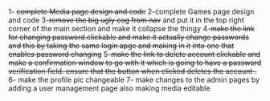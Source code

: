 1- ~~complete Media page design and code~~
2-complete Games page design and code 
3-~~remove the big ugly cog from nav~~ and put it in the top right corner of the main section and make it collapse the thingy
4-~~make the link for changing password clickable and make it actually change passwords and this by taking the same login apge and making in it into one that enables password changing~~
5-~~make the link to delete account clickable and make a confirmation window to go with it which is going to have a password verification field. ensure that the button when clicked deletes the account .~~
6- make the profile pic changeable
7- make changes to the admin pages by adding a user management page also making media editable 
